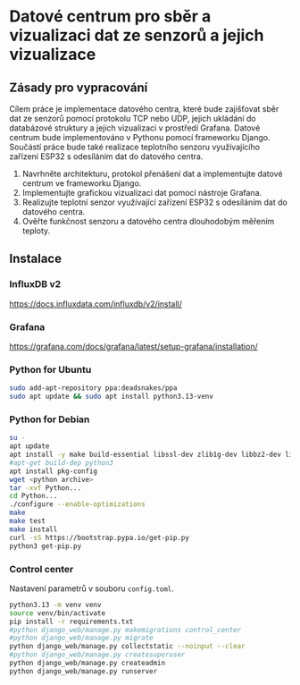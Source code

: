 # Datové centrum pro sběr a vizualizaci dat ze senzorů a jejich vizualizace

## Zásady pro vypracování
Cílem práce je implementace datového centra, které bude zajišťovat sběr dat ze senzorů pomocí protokolu TCP nebo UDP, jejich ukládání do databázové struktury a jejich vizualizaci v prostředí Grafana. Datové centrum bude implementováno v Pythonu pomocí frameworku Django. Součástí práce bude také realizace teplotního senzoru využívajícího zařízení ESP32 s odesíláním dat do datového centra.
1. Navrhněte architekturu, protokol přenášení dat a implementujte datové centrum ve frameworku Django.
2. Implementujte grafickou vizualizaci dat pomocí nástroje Grafana.
3. Realizujte teplotní senzor využívající zařízení ESP32 s odesíláním dat do datového centra.
4. Ověřte funkčnost senzoru a datového centra dlouhodobým měřením teploty.

## Instalace

### InfluxDB v2
https://docs.influxdata.com/influxdb/v2/install/

### Grafana
https://grafana.com/docs/grafana/latest/setup-grafana/installation/

### Python for Ubuntu
```bash
sudo add-apt-repository ppa:deadsnakes/ppa
sudo apt update && sudo apt install python3.13-venv
```

### Python for Debian
```bash
su -
apt update
apt install -y make build-essential libssl-dev zlib1g-dev libbz2-dev libreadline-dev libsqlite3-dev wget curl llvm libncursesw5-dev xz-utils tk-dev libxml2-dev libxmlsec1-dev libffi-dev liblzma-dev
#apt-get build-dep python3
apt install pkg-config
wget <python archive>
tar -xvf Python...
cd Python...
./configure --enable-optimizations
make
make test
make install
curl -sS https://bootstrap.pypa.io/get-pip.py
python3 get-pip.py 
```

### Control center
Nastavení parametrů v souboru `config.toml`.

```bash
python3.13 -m venv venv
source venv/bin/activate
pip install -r requirements.txt
#python django_web/manage.py makemigrations control_center
#python django_web/manage.py migrate
python django_web/manage.py collectstatic --noinput --clear
#python django_web/manage.py createsuperuser
python django_web/manage.py createadmin
python django_web/manage.py runserver
```
